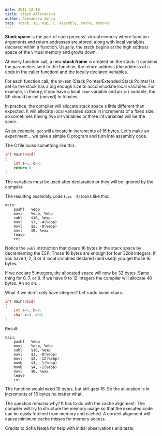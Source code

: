 ```yaml
---
date: 2011-12-18
title: Stack Allocation
author: Alexandru Juncu
tags: stack, sp, esp, C, assembly, cache, memory
---
```


**Stack space** is the part of each process' virtual memory where function
arguments and return addresses are stored, along with local variables declared
within a function. Usually, the stack begins at the high address space of the
virtual memory and grows down.

<!--more-->

At every function call, a new **stack frame** is created on the stack. It
contains the parameters sent to the function, the return address (the
address of a code in the caller function) and the locally declared
variables.

For each function call, the `SP/ESP` (Stack Pointer/Extended Stack Pointer)
is set so the stack has a big enough size to accommodate local variables. For
example, in theory, if you have a local `char` variable and an `int` variable,
the SP should be set (moved) to 5 bytes.

In practice, the compiler will allocate stack space a little different than
expected. It will allocate local variables space in increments of a fixed
size, so sometimes having two int variables or three int variables will be
the same.

As an example, `gcc` will allocate in increments of 16 bytes. Let's make an
experiment... we take a simple C program and turn into assembly code.

The C file looks something like this:

~~~ cpp
int main(void)
{
	int a=1, b=2;
	return 0;
}
~~~

The variables must be used after declaration or they will be ignored by the
compiler.

The resulting assembly code (`gcc -S`) looks like this:

~~~
main:
	pushl	%ebp
	movl	%esp, %ebp
	subl	$16, %esp
	movl	$1, -4(%ebp)
	movl	$2, -8(%ebp)
	movl	$0, %eax
	leave
	ret
~~~

Notice the `subl` instruction that clears 16 bytes in the stack space by
decrementing the ESP. Those 16 bytes are enough for four 32bit integers. If
you have 1, 2, 3 or 4 local variables declared (and used) you get those 16
bytes.

If we declare 5 integers, the allocated space will now be 32 bytes. Same thing
for 6, 7, or 8. If we have 9 to 12 integers the compiler will allocate 48
bytes. An so on...

What if we don't only have integers? Let's add some chars.

~~~ cpp
int main(void)
{
	int a=1, b=2;
	char c=3, d=4;
}
~~~

Result:

	main:
		pushl	%ebp
		movl	%esp, %ebp
		subl	$16, %esp
		movl	$1, -8(%ebp)
		movl	$2, -12(%ebp)
		movb	$3, -1(%ebp)
		movb	$4, -2(%ebp)
		movl	$0, %eax
		leave
		ret

The function would need 10 bytes, but still gets 16. So the allocation is in
increments of 16 bytes no matter what.

The question remains why? It has to do with the cache alignment. The
compiler will try to structure the memory usage so that the executed code can
be easily fetched from memory and cached. A correct alignment will cause
minimum cache misses for memory access.

Credits to Sofia Neață for help with initial observations and tests.
